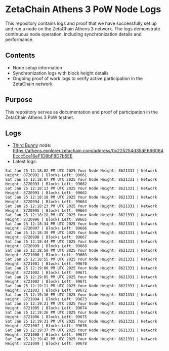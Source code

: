 # ZetaChain Athens 3 PoW Node Logs
This repository contains logs and proof that we have successfully set up and run a node on the ZetaChain Athens 3 network. The logs demonstrate continuous node operation, including synchronization details and performance.

## Contents
- Node setup information
- Synchronization logs with block height details
- Ongoing proof of work logs to verify active participation in the ZetaChain network

## Purpose
This repository serves as documentation and proof of participation in the ZetaChain Athens 3 PoW testnet.

## Logs

- [Third Bunny](https://thirdbunny.xyz/) node: https://athens.explorer.zetachain.com/address/0x225254d35dE666064Eccc5ce16eF1D8bF8D7b5EE
- Latest logs:
```
Sat Jan 25 12:18:02 PM UTC 2025 Your Node Height: 8621331 | Network Height: 8720992 | Blocks Left: 99661
Sat Jan 25 12:18:07 PM UTC 2025 Your Node Height: 8621331 | Network Height: 8720993 | Blocks Left: 99662
Sat Jan 25 12:18:13 PM UTC 2025 Your Node Height: 8621331 | Network Height: 8720993 | Blocks Left: 99662
Sat Jan 25 12:18:18 PM UTC 2025 Your Node Height: 8621331 | Network Height: 8720994 | Blocks Left: 99663
Sat Jan 25 12:18:23 PM UTC 2025 Your Node Height: 8621331 | Network Height: 8720995 | Blocks Left: 99664
Sat Jan 25 12:18:28 PM UTC 2025 Your Node Height: 8621331 | Network Height: 8720996 | Blocks Left: 99665
Sat Jan 25 12:18:34 PM UTC 2025 Your Node Height: 8621331 | Network Height: 8720997 | Blocks Left: 99666
Sat Jan 25 12:18:39 PM UTC 2025 Your Node Height: 8621331 | Network Height: 8720998 | Blocks Left: 99667
Sat Jan 25 12:18:44 PM UTC 2025 Your Node Height: 8621331 | Network Height: 8720999 | Blocks Left: 99668
Sat Jan 25 12:18:50 PM UTC 2025 Your Node Height: 8621331 | Network Height: 8721000 | Blocks Left: 99669
Sat Jan 25 12:18:55 PM UTC 2025 Your Node Height: 8621331 | Network Height: 8721001 | Blocks Left: 99670
Sat Jan 25 12:19:00 PM UTC 2025 Your Node Height: 8621331 | Network Height: 8721002 | Blocks Left: 99671
Sat Jan 25 12:19:05 PM UTC 2025 Your Node Height: 8621331 | Network Height: 8721002 | Blocks Left: 99671
Sat Jan 25 12:19:11 PM UTC 2025 Your Node Height: 8621331 | Network Height: 8721003 | Blocks Left: 99672
Sat Jan 25 12:19:16 PM UTC 2025 Your Node Height: 8621331 | Network Height: 8721004 | Blocks Left: 99673
Sat Jan 25 12:19:21 PM UTC 2025 Your Node Height: 8621331 | Network Height: 8721005 | Blocks Left: 99674
Sat Jan 25 12:19:26 PM UTC 2025 Your Node Height: 8621331 | Network Height: 8721006 | Blocks Left: 99675
Sat Jan 25 12:19:31 PM UTC 2025 Your Node Height: 8621331 | Network Height: 8721007 | Blocks Left: 99676
Sat Jan 25 12:19:37 PM UTC 2025 Your Node Height: 8621331 | Network Height: 8721008 | Blocks Left: 99677
Sat Jan 25 12:19:42 PM UTC 2025 Your Node Height: 8621331 | Network Height: 8721009 | Blocks Left: 99678
```
